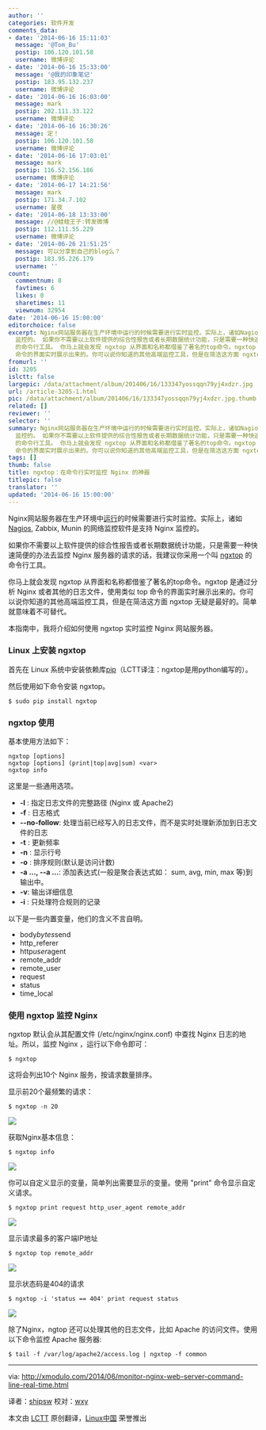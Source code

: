 ```yaml
---
author: ''
categories: 软件开发
comments_data:
- date: '2014-06-16 15:11:03'
  message: '@Tom_Bu'
  postip: 106.120.101.58
  username: 微博评论
- date: '2014-06-16 15:33:00'
  message: '@我的印象笔记'
  postip: 183.95.132.237
  username: 微博评论
- date: '2014-06-16 16:03:00'
  message: mark
  postip: 202.111.33.122
  username: 微博评论
- date: '2014-06-16 16:30:26'
  message: 定！
  postip: 106.120.101.58
  username: 微博评论
- date: '2014-06-16 17:03:01'
  message: mark
  postip: 116.52.156.186
  username: 微博评论
- date: '2014-06-17 14:21:56'
  message: mark
  postip: 171.34.7.102
  username: 星夜
- date: '2014-06-18 13:33:00'
  message: //@蛙蛙王子:转发微博
  postip: 112.111.55.229
  username: 微博评论
- date: '2014-06-26 21:51:25'
  message: 可以分享到自己的blog么？
  postip: 183.95.226.179
  username: ''
count:
  commentnum: 8
  favtimes: 6
  likes: 0
  sharetimes: 11
  viewnum: 32954
date: '2014-06-16 15:00:00'
editorchoice: false
excerpt: Nginx网站服务器在生产环境中运行的时候需要进行实时监控。实际上，诸如Nagios, Zabbix, Munin 的网络监控软件是支持 Nginx
  监控的。 如果你不需要以上软件提供的综合性报告或者长期数据统计功能，只是需要一种快速简便的办法去监控 Nginx 服务器的请求的话，我建议你采用一个叫 ngxtop
  的命令行工具。 你马上就会发现 ngxtop 从界面和名称都借鉴了著名的top命令。ngxtop 是通过分析 Nginx 或者其他的日志文件，使用类似 top
  命令的界面实时展示出来的。你可以说你知道的其他高端监控工具，但是在简洁这方面 ngxtop 无疑是最好的。简单就
fromurl: ''
id: 3205
islctt: false
largepic: /data/attachment/album/201406/16/133347yossqqn79yj4xdzr.jpg
url: /article-3205-1.html
pic: /data/attachment/album/201406/16/133347yossqqn79yj4xdzr.jpg.thumb.jpg
related: []
reviewer: ''
selector: ''
summary: Nginx网站服务器在生产环境中运行的时候需要进行实时监控。实际上，诸如Nagios, Zabbix, Munin 的网络监控软件是支持 Nginx
  监控的。 如果你不需要以上软件提供的综合性报告或者长期数据统计功能，只是需要一种快速简便的办法去监控 Nginx 服务器的请求的话，我建议你采用一个叫 ngxtop
  的命令行工具。 你马上就会发现 ngxtop 从界面和名称都借鉴了著名的top命令。ngxtop 是通过分析 Nginx 或者其他的日志文件，使用类似 top
  命令的界面实时展示出来的。你可以说你知道的其他高端监控工具，但是在简洁这方面 ngxtop 无疑是最好的。简单就
tags: []
thumb: false
title: ngxtop：在命令行实时监控 Nginx 的神器
titlepic: false
translator: ''
updated: '2014-06-16 15:00:00'
---
```


Nginx网站服务器在生产环境中[运行](http://xmodulo.com/2014/01/compile-install-nginx-web-server.html)的时候需要进行实时监控。实际上，诸如[Nagios](http://xmodulo.com/2013/12/monitor-common-services-nagios.html), Zabbix, Munin 的网络监控软件是支持 Nginx 监控的。


如果你不需要以上软件提供的综合性报告或者长期数据统计功能，只是需要一种快速简便的办法去监控 Nginx 服务器的请求的话，我建议你采用一个叫 [ngxtop](https://github.com/lebinh/ngxtop) 的命令行工具。


你马上就会发现 ngxtop 从界面和名称都借鉴了著名的top命令。ngxtop 是通过分析 Nginx 或者其他的日志文件，使用类似 top 命令的界面实时展示出来的。你可以说你知道的其他高端监控工具，但是在简洁这方面 ngxtop 无疑是最好的。简单就意味着不可替代。


本指南中，我将介绍如何使用 ngxtop 实时监控 Nginx 网站服务器。


### Linux 上安装 ngxtop


首先在 Linux 系统中安装依赖库[pip](http://ask.xmodulo.com/install-pip-linux.html)（LCTT译注：ngxtop是用python编写的）。


然后使用如下命令安装 ngxtop。



```
$ sudo pip install ngxtop

```

### ngxtop 使用


基本使用方法如下：



```
ngxtop [options]
ngxtop [options] (print|top|avg|sum) <var>
ngxtop info

```

这里是一些通用选项。


* **-l** : 指定日志文件的完整路径 (Nginx 或 Apache2)
* **-f** : 日志格式
* **--no-follow**: 处理当前已经写入的日志文件，而不是实时处理新添加到日志文件的日志
* **-t** : 更新频率
* **-n** : 显示行号
* **-o** : 排序规则(默认是访问计数)
* **-a ..., --a ...**: 添加表达式(一般是聚合表达式如： sum, avg, min, max 等)到输出中。
* **-v**: 输出详细信息
* **-i** : 只处理符合规则的记录


以下是一些内置变量，他们的含义不言自明。


* body*bytes*send
* http\_referer
* http*user*agent
* remote\_addr
* remote\_user
* request
* status
* time\_local


### 使用 ngxtop 监控 Nginx


ngxtop 默认会从其配置文件 (/etc/nginx/nginx.conf) 中查找 Nginx 日志的地址。所以，监控 Nginx ，运行以下命令即可：



```
$ ngxtop

```

这将会列出10个 Nginx 服务，按请求数量排序。


显示前20个最频繁的请求：



```
$ ngxtop -n 20

```

![](/data/attachment/album/201406/16/133347yossqqn79yj4xdzr.jpg)


获取Nginx基本信息：



```
$ ngxtop info

```

![](/data/attachment/album/201406/16/133349me6x7pa71tg7chy3.jpg)


你可以自定义显示的变量，简单列出需要显示的变量。使用 "print" 命令显示自定义请求。



```
$ ngxtop print request http_user_agent remote_addr

```

![](/data/attachment/album/201406/16/133352ht00nx7fnz07fvq0.jpg)


显示请求最多的客户端IP地址



```
$ ngxtop top remote_addr

```

![](/data/attachment/album/201406/16/133354fypepynimipnnyyv.jpg)


显示状态码是404的请求



```
$ ngxtop -i 'status == 404' print request status

```

![](/data/attachment/album/201406/16/133357orc6q1voa44v65vg.jpg)


除了Nginx，ngtop 还可以处理其他的日志文件，比如 Apache 的访问文件。使用以下命令监控 Apache 服务器:



```
$ tail -f /var/log/apache2/access.log | ngxtop -f common

```



---


via: <http://xmodulo.com/2014/06/monitor-nginx-web-server-command-line-real-time.html>


译者：[shipsw](https://github.com/shipsw) 校对：[wxy](https://github.com/wxy)


本文由 [LCTT](https://github.com/LCTT/TranslateProject) 原创翻译，[Linux中国](http://linux.cn/) 荣誉推出